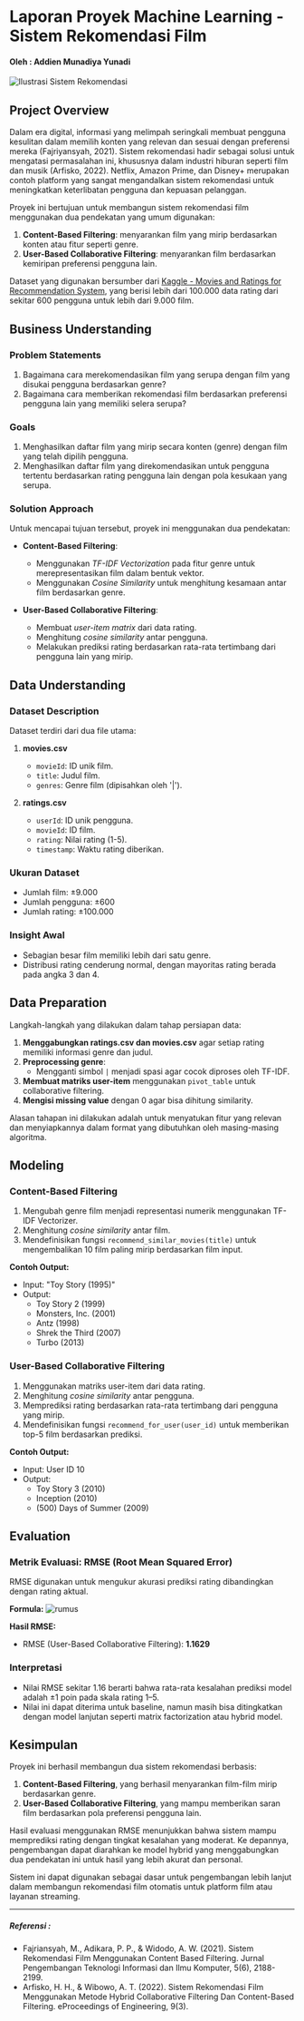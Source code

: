 # Laporan Proyek Machine Learning - Sistem Rekomendasi Film 
#### Oleh : Addien Munadiya Yunadi
![Ilustrasi Sistem Rekomendasi](https://lirp.cdn-website.com/e0446a5f/dms3rep/multi/opt/Best+of+2022+SQUARE-1920w.png)
## Project Overview

Dalam era digital, informasi yang melimpah seringkali membuat pengguna kesulitan dalam memilih konten yang relevan dan sesuai dengan preferensi mereka (Fajriyansyah, 2021). Sistem rekomendasi hadir sebagai solusi untuk mengatasi permasalahan ini, khususnya dalam industri hiburan seperti film dan musik (Arfisko, 2022). Netflix, Amazon Prime, dan Disney+ merupakan contoh platform yang sangat mengandalkan sistem rekomendasi untuk meningkatkan keterlibatan pengguna dan kepuasan pelanggan.

Proyek ini bertujuan untuk membangun sistem rekomendasi film menggunakan dua pendekatan yang umum digunakan:
1. **Content-Based Filtering**: menyarankan film yang mirip berdasarkan konten atau fitur seperti genre.
2. **User-Based Collaborative Filtering**: menyarankan film berdasarkan kemiripan preferensi pengguna lain.

Dataset yang digunakan bersumber dari [Kaggle - Movies and Ratings for Recommendation System](https://www.kaggle.com/datasets/nicoletacilibiu/movies-and-ratings-for-recommendation-system), yang berisi lebih dari 100.000 data rating dari sekitar 600 pengguna untuk lebih dari 9.000 film.

## Business Understanding

### Problem Statements
1. Bagaimana cara merekomendasikan film yang serupa dengan film yang disukai pengguna berdasarkan genre?
2. Bagaimana cara memberikan rekomendasi film berdasarkan preferensi pengguna lain yang memiliki selera serupa?

### Goals
1. Menghasilkan daftar film yang mirip secara konten (genre) dengan film yang telah dipilih pengguna.
2. Menghasilkan daftar film yang direkomendasikan untuk pengguna tertentu berdasarkan rating pengguna lain dengan pola kesukaan yang serupa.

### Solution Approach
Untuk mencapai tujuan tersebut, proyek ini menggunakan dua pendekatan:

- **Content-Based Filtering**:
  - Menggunakan *TF-IDF Vectorization* pada fitur genre untuk merepresentasikan film dalam bentuk vektor.
  - Menggunakan *Cosine Similarity* untuk menghitung kesamaan antar film berdasarkan genre.

- **User-Based Collaborative Filtering**:
  - Membuat *user-item matrix* dari data rating.
  - Menghitung *cosine similarity* antar pengguna.
  - Melakukan prediksi rating berdasarkan rata-rata tertimbang dari pengguna lain yang mirip.

## Data Understanding

### Dataset Description
Dataset terdiri dari dua file utama:

1. **movies.csv**
   - `movieId`: ID unik film.
   - `title`: Judul film.
   - `genres`: Genre film (dipisahkan oleh '|').

2. **ratings.csv**
   - `userId`: ID unik pengguna.
   - `movieId`: ID film.
   - `rating`: Nilai rating (1-5).
   - `timestamp`: Waktu rating diberikan.

### Ukuran Dataset
- Jumlah film: ±9.000
- Jumlah pengguna: ±600
- Jumlah rating: ±100.000

### Insight Awal
- Sebagian besar film memiliki lebih dari satu genre.
- Distribusi rating cenderung normal, dengan mayoritas rating berada pada angka 3 dan 4.

## Data Preparation

Langkah-langkah yang dilakukan dalam tahap persiapan data:

1. **Menggabungkan ratings.csv dan movies.csv** agar setiap rating memiliki informasi genre dan judul.
2. **Preprocessing genre**:
   - Mengganti simbol `|` menjadi spasi agar cocok diproses oleh TF-IDF.
3. **Membuat matriks user-item** menggunakan `pivot_table` untuk collaborative filtering.
4. **Mengisi missing value** dengan 0 agar bisa dihitung similarity.

Alasan tahapan ini dilakukan adalah untuk menyatukan fitur yang relevan dan menyiapkannya dalam format yang dibutuhkan oleh masing-masing algoritma.

## Modeling

### Content-Based Filtering

1. Mengubah genre film menjadi representasi numerik menggunakan TF-IDF Vectorizer.
2. Menghitung *cosine similarity* antar film.
3. Mendefinisikan fungsi `recommend_similar_movies(title)` untuk mengembalikan 10 film paling mirip berdasarkan film input.

**Contoh Output:**
- Input: "Toy Story (1995)"
- Output:
  - Toy Story 2 (1999)
  - Monsters, Inc. (2001)
  - Antz (1998)
  - Shrek the Third (2007)
  - Turbo (2013)

### User-Based Collaborative Filtering

1. Menggunakan matriks user-item dari data rating.
2. Menghitung *cosine similarity* antar pengguna.
3. Memprediksi rating berdasarkan rata-rata tertimbang dari pengguna yang mirip.
4. Mendefinisikan fungsi `recommend_for_user(user_id)` untuk memberikan top-5 film berdasarkan prediksi.

**Contoh Output:**
- Input: User ID 10
- Output:
  - Toy Story 3 (2010)
  - Inception (2010)
  - (500) Days of Summer (2009)

## Evaluation

### Metrik Evaluasi: RMSE (Root Mean Squared Error)
RMSE digunakan untuk mengukur akurasi prediksi rating dibandingkan dengan rating aktual.

**Formula:**
![rumus](https://coralogix.com/wp-content/uploads/2025/03/Blog-31-01.png)

**Hasil RMSE:**
- RMSE (User-Based Collaborative Filtering): **1.1629**

### Interpretasi
- Nilai RMSE sekitar 1.16 berarti bahwa rata-rata kesalahan prediksi model adalah ±1 poin pada skala rating 1–5.
- Nilai ini dapat diterima untuk baseline, namun masih bisa ditingkatkan dengan model lanjutan seperti matrix factorization atau hybrid model.

## Kesimpulan

Proyek ini berhasil membangun dua sistem rekomendasi berbasis:

1. **Content-Based Filtering**, yang berhasil menyarankan film-film mirip berdasarkan genre.
2. **User-Based Collaborative Filtering**, yang mampu memberikan saran film berdasarkan pola preferensi pengguna lain.

Hasil evaluasi menggunakan RMSE menunjukkan bahwa sistem mampu memprediksi rating dengan tingkat kesalahan yang moderat. Ke depannya, pengembangan dapat diarahkan ke model hybrid yang menggabungkan dua pendekatan ini untuk hasil yang lebih akurat dan personal.

Sistem ini dapat digunakan sebagai dasar untuk pengembangan lebih lanjut dalam membangun rekomendasi film otomatis untuk platform film atau layanan streaming.

---

##### Referensi : 
- Fajriansyah, M., Adikara, P. P., & Widodo, A. W. (2021). Sistem Rekomendasi Film Menggunakan Content Based Filtering. Jurnal Pengembangan Teknologi Informasi dan Ilmu Komputer, 5(6), 2188-2199.
- Arfisko, H. H., & Wibowo, A. T. (2022). Sistem Rekomendasi Film Menggunakan Metode Hybrid Collaborative Filtering Dan Content-Based Filtering. eProceedings of Engineering, 9(3).
